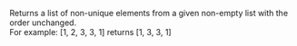 Returns a list of non-unique elements from a given non-empty list with the order unchanged.  
For example: [1, 2, 3, 3, 1] returns [1, 3, 3, 1]
